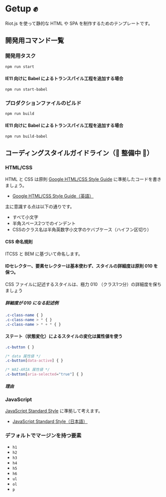 # Getup ✊

Riot.js を使って静的な HTML や SPA を制作するためのテンプレートです。

## 開発用コマンド一覧

### 開発用タスク
```bash
npm run start
```

#### IE11 向けに Babel によるトランスパイル工程を追加する場合

```bash
npm run start-babel
```

### プロダクションファイルのビルド

```bash
npm run build
```

#### IE11 向けに Babel によるトランスパイル工程を追加する場合

```bash
npm run build-babel
```


## コーディングスタイルガイドライン（🚧 整備中 🚧）

### HTML/CSS 

HTML と CSS は原則 [Google HTML/CSS Style Guide](https://google.github.io/styleguide/htmlcssguide.html#Protocol) に準拠したコードを書きましょう。

- [Google HTML/CSS Style Guide（英語）](https://google.github.io/styleguide/htmlcssguide.html#Protocol)

主に意識する点は以下の通りです。

- すべて小文字
- 半角スペース2つでのインデント
- CSSのクラス名は半角英数字小文字のケバブケース（ハイフン区切り）



#### CSS 命名規則

ITCSS と BEM に基づいて命名します。

#### IDセレクター、要素セレクターは基本使わず、スタイルの詳細度は原則 010 を保つ。

CSS ファイルに記述するスタイルは、極力 010 （クラス1つ分）の詳細度を保ちましょう

##### 詳細度が 010 になる記述例

```css
.c-class-name { }
.c-class-name > * { }
.c-class-name > * + * { }
```

#### ステート（状態変化）によるスタイルの変化は属性値を使う

```css
.c-button { }

/* data 属性値 */
.c-button[data-active] { }

/* WAI-ARIA 属性値 */
.c-button[aria-selected="true"] { }
```

##### 理由




### JavaScript

[JavaScript Standard Style](https://standardjs.com/readme-ja.html) に準拠して考えます。

- [JavaScript Standard Style（日本語）](https://standardjs.com/readme-ja.html)


### デフォルトでマージンを持つ要素

- `h1`
- `h2`
- `h3`
- `h4`
- `h5`
- `h6`
- `ul`
- `ol`
- `p`